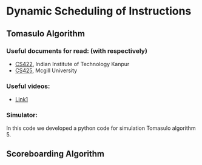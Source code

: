 # Dynamic Scheduling of Instructions


## Tomasulo Algorithm
### Useful documents for read: (with respectively)
   - [CS422](https://www.cse.iitk.ac.in/users/biswap/CS422/L12-Tomasulo.pdf), Indian Institute of Technology Kanpur
   - [CS425](https://www.info425.ece.mcgill.ca/tutorials/T06-Tomasulo.pdf), Mcgill University


### Useful videos:
   - [Link1]()


### Simulator:
   In this code we developed a python code for simulation Tomasulo algorithm
5. 


## Scoreboarding Algorithm
